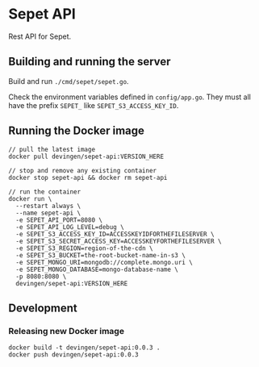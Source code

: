 # Sepet API
Rest API for Sepet.

## Building and running the server

Build and run `./cmd/sepet/sepet.go`.

Check the environment variables defined in `config/app.go`.
They must all have the prefix `SEPET_` like `SEPET_S3_ACCESS_KEY_ID`.

## Running the Docker image

```
// pull the latest image
docker pull devingen/sepet-api:VERSION_HERE

// stop and remove any existing container
docker stop sepet-api && docker rm sepet-api

// run the container
docker run \
  --restart always \
  --name sepet-api \
  -e SEPET_API_PORT=8080 \
  -e SEPET_API_LOG_LEVEL=debug \
  -e SEPET_S3_ACCESS_KEY_ID=ACCESSKEYIDFORTHEFILESERVER \
  -e SEPET_S3_SECRET_ACCESS_KEY=ACCESSKEYFORTHEFILESERVER \
  -e SEPET_S3_REGION=region-of-the-cdn \
  -e SEPET_S3_BUCKET=the-root-bucket-name-in-s3 \
  -e SEPET_MONGO_URI=mongodb://complete.mongo.uri \
  -e SEPET_MONGO_DATABASE=mongo-database-name \
  -p 8080:8080 \
  devingen/sepet-api:VERSION_HERE
```

## Development 

### Releasing new Docker image
```
docker build -t devingen/sepet-api:0.0.3 .
docker push devingen/sepet-api:0.0.3
```
